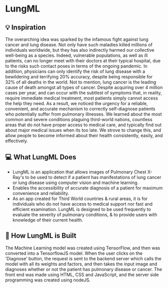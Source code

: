 # LungML

## 💡 Inspiration

The overarching idea was sparked by the infamous fight against lung cancer and lung disease. Not only have such maladies killed millions of individuals worldwide, but they has also indirectly harmed our collective well-being as a species. Indeed, vulnerable populations, as well as ill patients, can no longer meet with their doctors at their typical hospital, due to the risks such contact poses in terms of the ongoing pandemic. In addition, physicians can only identify the risk of lung disease with a bewildering and terrifying 20% accuracy, despite being responsible for 32% of all deaths in the world. Not to mention, lung cancer is the leading cause of death amongst all types of cancer. Despite acquiring over 4 million cases per year, and can occur with the subtlest of symptoms that, in reality, require immediate medical treatment, most patients simply cannot access the help they need. As a result, we noticed the urgency for a reliable, convenient, and accurate mechanism to correctly self-diagnose patients who potentially suffer from pulmonary illnesses. We learned about the most common and severe conditions plaguing third-world nations, countless areas that do not have proper access to medical care, and typically find out about major medical issues when its too late. We strove to change this, and allow people to become informed about their health consistently, easily, and effectively. 

## 💻 What LungML Does

- LungML is an application that allows images of Pulmonary Chest X-Ray's to be used to detect if a patient has manifestations of lung cancer or lung disease using computer vision and machine learning.
- Enables the accessibility of accurate diagnosis of a patient for maximum convenience and reliability.
- As an app created for Third World countries & rural areas, it is for individuals who do not have access to medical support nor fast and efficient examination. LungML is designed to be used frequently to evaluate the severity of pulmonary conditions, & to provide users with knowledge of their current health.

## 🔨 How LungML is Built

The Machine Learning model was created using TensorFlow, and then was converted into a TensorflowJS model. When the user clicks on the 'Diagnose' button, the request is sent to the backend server which calls the model with all its weights and factors, and then takes the input image and diagnoses whether or not the patient has pulmonary disease or cancer. The front end was made using HTML, CSS and JavaScript, and the server side programming was created using nodeJS.
